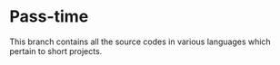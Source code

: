 # Pass-time

This branch contains all the source codes in various languages which pertain to short projects.
